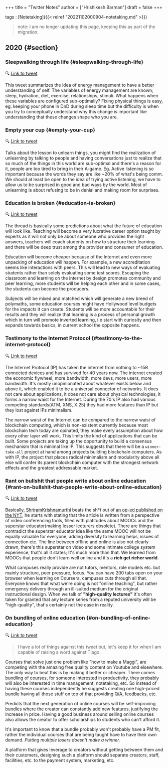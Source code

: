+++
title = "Twitter Notes"
author = ["Hrishikesh Barman"]
draft = false
+++

tags
: [Notetaking]({{< relref "20221102000904-notetaking.md" >}})

> note: I am no longer updating this page, keeping this as part of the migration.


## 2020 {#section}


### Sleepwalking through life {#sleepwalking-through-life}

🔍 [Link to tweet](https://twitter.com/visakanv/status/866490888519770114)

This tweet summarizes the idea of energy management to have a better understanding of self. The variables of energy management are known; sleep, hydration, diet, exercise, relationships, stimuli. What happens when these variables are configured sub-optimally? Fixing physical things is easy, eg. keeping your phone in DnD during sleep time but the difficulty is when you try to conceptually understand why this change is important like understanding that these changes shape who you are.


### Empty your cup {#empty-your-cup}

🔍 [Link to tweet](https://twitter.com/visakanv/status/1129212169701085186)

Talks about the lesson to unlearn things, you might find the realization of unlearning by talking to people and having conversations just to realize that so much of the things in this world are sub-optimal and there's a reason for it, people are too tired to bring in their A-game. Eg. Active listening is so important because the words they say are like ~20% of what's being comm. We should at least be open to the idea of trying active listening, we have to allow us to be surprised in good and bad ways by the world. Most of unlearning is about refusing to be in denial and making room for surprises.


### Education is broken {#education-is-broken}

🔍 [Link to tweet](https://twitter.com/david_perell/status/1228873220167753728)

The thread is basically some predictions about what the future of education will look like. Teaching will become a very lucrative career option taught by experts as it will not only be about someone who provides the right answers, teachers will coach students on how to structure their learning and there will be deep trust among the provider and consumer of education.

Education will become cheaper because of the Internet and even more unpacking of education will happen. For example, a new accreditation seems like interactions with peers. This will lead to new ways of evaluating students rather than solely evaluating some test scores. Escaping the classroom and learning on the internet by design promotes community and peer learning, more students will be helping each other and in some cases, the students can become the producers.

Subjects will be mixed and matched which will generate a new breed of polymaths, some education courses might have Hollywood level budgets for the impacts it can create. Students will be more accountable for their results and they will realize that learning is a process of personal growth which in turn will promote inverted learning, i.e start with curiosity and then expands towards basics, in current school the opposite happens.


### Testimony to the Internet Protocol {#testimony-to-the-internet-protocol}

🔍 [Link to tweet](https://twitter.com/ali01/status/1228348422056374272)

The Internet Protocol (IP) has taken the internet from nothing to ~15B connected devices and has survived for 40 years now. The internet created the economic flywheel; more bandwidth, more devs, more users, more bandwidth. It's mostly unopinionated about whatever exists below and above it, which enabled it to be a universal connector of networks. It does not care about applications, it does not care about physical technologies, it forms a narrow waist for the Internet. During the 70's IP also had various competing standards(ATM, XNS, X.25) they had more features than IP but they lost against IPs minimalism.

The narrow waist of the Internet can be compared to the narrow waist of blockchain computing, which is non-existent currently because most blockchain tech today are opinated, they make every assumption about how every other layer will work. This limits the kind of applications that can be built. Some projects are taking up the opportunity to build a consensus mechanism that is minimal like IP. This suggests that there will be a `winner-take-all` project at hand among projects building blockchain computers. As with IP, the project that places radical minimalism and modularity above all else will confer its parent blockchain computer with the strongest network effects and the greatest addressable market.


### Rant on bullshit that people write about online education {#rant-on-bullshit-that-people-write-about-online-education}

🔍 [Link to tweet](https://twitter.com/ShriramKMurthi/status/1249081347857174533)

Basically, [ShriramKrishnamurthi](https://twitter.com/ShriramKMurthi) beats the sh\*t out of [an op-ed published on the NYT](https://www.nytimes.com/2020/04/09/business/online-learning-virus.html), he starts with stating that the article is written from a perspective of video conferencing tools, filled with platitudes about MOOCs and the superstar educator(making lesser lecturers obsolete). There are things that contradict the superstar educator idea like the same MOOC will not be equally valuable for everyone, adding diversity to learning helps, issues of connection etc. The line between offline and online is also not clearly drawn, there's this superstar on video and some intimate college system experience, that's all it states; It's much more than that. We learned from MOOCs that people don't learn well online and it's a **rich get richer world**.

What campuses really provide are not tutors, mentors, role models etc. but mainly structure, peer pressure, focus. You can have 200 tabs open on your browser when learning on Coursera, campuses cuts through all that. Everyone knows that what we're doing is not "online teaching", but rather emergency delivery through an ill-suited medium for the original instructional design. When we talk of **"high-quality lectures"** it's often taken for granted that any lecture series from a reputed university will be "high-quality", that's certainly not the case in reality.


### On bundling of online education {#on-bundling-of-online-education}

🔍 [Link to tweet](https://twitter.com/fortelabs/status/1251976256540696576)

> I have a lot of things against this tweet but, let's keep it for when I am capable of raising a word against Tiago.

Courses that solve just one problem like "how to make a Maggi", are competing with the amazing free quality content on Youtube and elsewhere. The only way to beat this is by making it better or cheaper. There comes bundling of courses, for someone interested in productivity, they probably will also be interested in time management, notetaking, etc. So instead of having these courses independently he suggests creating one high-priced bundle having all those stuff on top of that providing Q/A, feedbacks, etc.

Predicts that the next generation of online courses will be self-improving bundles where the creator can constantly add new features, justifying the increase in price. Having a good business around selling online courses also allows the creator to offer scholarships to students who can't afford it.

It's important to know that a bundle probably won't probably have a PM fit, rather the individual courses that are being taught have to have their own demand. _Putting multiple losers doesn't make a winner._

A platform that gives leverage to creators without getting between them and their customers, designing such a platform should separate creators, staff, facilities, etc. to the payment system, marketing, etc.
